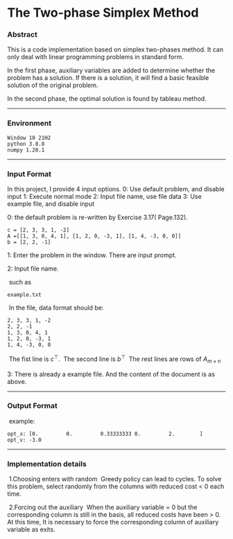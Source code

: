 The Two-phase Simplex Method
=================================================================
### Abstract

This is a code implementation based on simplex two-phases method. It can only deal with linear programming problems in standard form.

In the first phase, auxiliary variables are added to determine whether the problem has a solution. If there is a solution, it will find a basic feasible solution of the original problem.

In the second phase, the optimal solution is found by tableau method.

---

### Environment

```
Window 10 21H2
python 3.8.8
numpy 1.20.1
```


---------------
### Input Format

In this project, I provide 4 input options.
    0: Use default problem, and disable input
    1: Execute normal mode
    2: Input file name, use file data
    3: Use example file, and disable input

0: the default problem is re-written by Exercise 3.17( Page.132).
```    
c = [2, 3, 3, 1, -2]
A =[[1, 3, 0, 4, 1], [1, 2, 0, -3, 1], [1, 4, -3, 0, 0]]
b = [2, 2, -1]
```

1: Enter the problem in the window. There are input prompt.

2: Input file name.

​    such as 

    example.txt

​    In the file, data format should be:

```
2, 3, 3, 1, -2
2, 2, -1
1, 3, 0, 4, 1
1, 2, 0, -3, 1
1, 4, -3, 0, 0
```

​    The fist line is  $c^\top$.
​    The second line is $b^\top$
​    The rest lines are rows of $A_{m\times n}$

3: There is already a example file. And the content of the document is as above.

---

### Output Format

​    example:

```
opt_x: [0.         0.         0.33333333 0.         2.        ]
opt_v: -3.0
```

---

### Implementation details

​	1.Choosing enters with random
​    Greedy policy can lead to cycles. To solve this problem, select randomly from the columns with reduced cost < 0 each time.

​    2.Forcing out the auxiliary
​    When the auxiliary variable = 0 but the corresponding column is still in the basis, all reduced costs have been > 0.
​    At this time, It is necessary to force the corresponding column of auxiliary variable as exits.

















